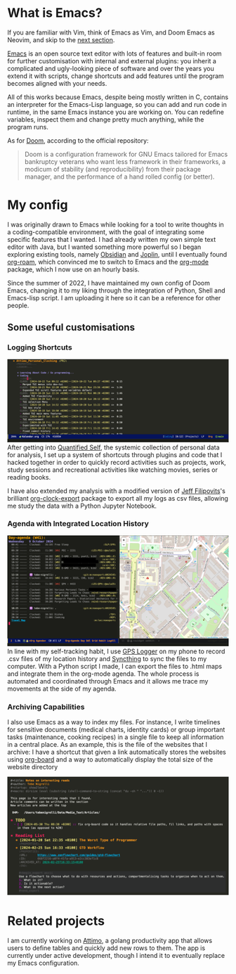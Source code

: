 # What is Emacs? 
If you are familiar with Vim, think of Emacs as Vim, and Doom Emacs as Neovim, and skip to the [next section](#My%20config).

[Emacs](https://www.gnu.org/software/emacs/) is an open source text editor with lots of features and built-in room for further customisation with internal and external plugins: you inherit a complicated and ugly-looking piece of software and over the years you extend it with scripts, change shortcuts and add features until the program becomes aligned with your needs. 

All of this works because Emacs, despite being mostly written in C, contains an interpreter for the Emacs-Lisp language, so you can add and run code in runtime, in the same Emacs instance you are working on. You can redefine variables, inspect them and change pretty much anything, while the program runs.

As for [Doom](https://github.com/doomemacs/doomemacs), according to the official repository:
> Doom is a configuration framework for GNU Emacs tailored for Emacs bankruptcy veterans who want less framework in their frameworks, a modicum of stability (and reproducibility) from their package manager, and the performance of a hand rolled config (or better).

# My config
I was originally drawn to Emacs while looking for a tool to write thoughts in a coding-compatible environment, with the goal of integrating some specific features that I wanted. I had already written my own simple text editor with Java, but I wanted something more powerful so I began exploring existing tools, namely [Obsidian](https://obsidian.md/) and [Joplin](https://joplinapp.org/), until I eventually found [org-roam](https://github.com/org-roam/org-roam-ui), which convinced me to switch to Emacs and the [org-mode](https://orgmode.org/) package, which I now use on an hourly basis.

Since the summer of 2022, I have maintained my own config of Doom Emacs, changing it to my liking through the integration of Python, Shell and Emacs-lisp script. I am uploading it here so it can be a reference for other people.

## Some useful customisations 

### Logging Shortcuts
![](assets/Attimo%20Logging.png)
After getting into [Quantified Self](https://quantifiedself.com/), the systemic collection of personal data for analysis, I set up a system of shortcuts through plugins and code that I hacked together in order to quickly record activities such as projects, work, study sessions and recreational activities like watching movies, series or reading books. 

I have also extended my analysis with a modified version of [Jeff Filipovits](https://github.com/legalnonsense)'s brilliant [org-clock-export](https://github.com/legalnonsense/org-clock-export) package to export all my logs as csv files, allowing me study the data with a Python Jupyter Notebook.

### Agenda with Integrated Location History

![](assets/org-agenda.png)
In line with my self-tracking habit, I use [GPS Logger](https://github.com/mendhak/gpslogger) on my phone to record .csv files of my location history and [Syncthing](https://github.com/syncthing/syncthing) to sync the files to my computer. With a Python script I made, I can export the files to .html maps and integrate them in the org-mode agenda. The whole process is automated and coordinated through Emacs and it allows me trace my movements at the side of my agenda. 

### Archiving Capabilities 

I also use Emacs as a way to index my files. For instance, I write timelines for sensitive documents (medical charts, identity cards) or group important tasks (maintenance, cooking recipes) in a single file to keep all information in a central place. As an example, this is the file of the websites that I archive: I have a shortcut that given a link automatically stores the websites using [org-board](https://github.com/charlesroelli/org-board) and a way to automatically display the total size of the website directory

![](assets/Interesting%20Reads.png)

# Related projects
I am currently working on [Attimo](https://github.com/quercia-dev/Attimo), a golang productivity app that allows users to define tables and quickly add new rows to them. The app is currently under active development, though I intend it to eventually replace my Emacs configuration.